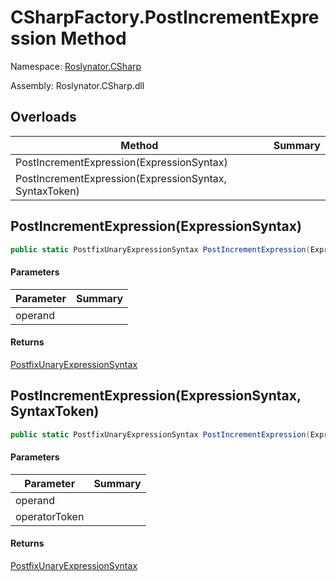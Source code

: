 # CSharpFactory\.PostIncrementExpression Method

Namespace: [Roslynator.CSharp](../../README.md)

Assembly: Roslynator\.CSharp\.dll

## Overloads

| Method | Summary |
| ------ | ------- |
| PostIncrementExpression\(ExpressionSyntax\) | |
| PostIncrementExpression\(ExpressionSyntax, SyntaxToken\) | |

## PostIncrementExpression\(ExpressionSyntax\)

```csharp
public static PostfixUnaryExpressionSyntax PostIncrementExpression(ExpressionSyntax operand)
```

#### Parameters

| Parameter | Summary |
| --------- | ------- |
| operand | |

#### Returns

[PostfixUnaryExpressionSyntax](https://docs.microsoft.com/en-us/dotnet/api/microsoft.codeanalysis.csharp.syntax.postfixunaryexpressionsyntax)


## PostIncrementExpression\(ExpressionSyntax, SyntaxToken\)

```csharp
public static PostfixUnaryExpressionSyntax PostIncrementExpression(ExpressionSyntax operand, SyntaxToken operatorToken)
```

#### Parameters

| Parameter | Summary |
| --------- | ------- |
| operand | |
| operatorToken | |

#### Returns

[PostfixUnaryExpressionSyntax](https://docs.microsoft.com/en-us/dotnet/api/microsoft.codeanalysis.csharp.syntax.postfixunaryexpressionsyntax)


